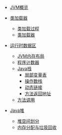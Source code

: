 - [JVM概览](./overview/JVM概览.md)

- [类加载器]()
    - [类加载过程](./classloader/类加载过程.md)
    - [类加载器](./classloader/类加载器.md)

- [运行时数据区]()
    - [JVM内存布局](./memory/JVM内存布局.md)
    - [程序计数器](./memory/程序计数器.md)
    - [Java栈](./memory/Java栈.md)
        - [局部变量表](./memory/局部变量表.md)
        - [操作数栈](./memory/操作数栈.md)
        - [动态链接](./memory/动态链接.md)
        - [方法返回地址](./memory/方法返回地址.md)
    - [方法调用](./memory/方法调用.md)

- [Java堆]()
    - [堆空间划分](./heap/堆空间划分.md)
    - [内存分配与垃圾回收](./heap/内存分配与垃圾回收.md)
